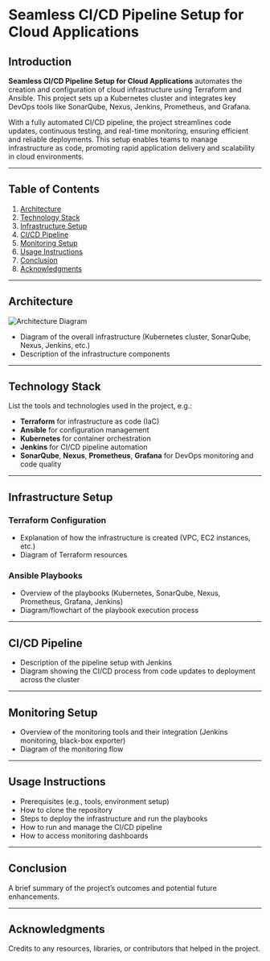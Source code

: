 # Seamless CI/CD Pipeline Setup for Cloud Applications

## Introduction
__Seamless CI/CD Pipeline Setup for Cloud Applications__ automates the creation and configuration of cloud infrastructure using Terraform and Ansible. This project sets up a Kubernetes cluster and integrates key DevOps tools like SonarQube, Nexus, Jenkins, Prometheus, and Grafana.

With a fully automated CI/CD pipeline, the project streamlines code updates, continuous testing, and real-time monitoring, ensuring efficient and reliable deployments. This setup enables teams to manage infrastructure as code, promoting rapid application delivery and scalability in cloud environments.

---

## Table of Contents
1. [Architecture](#architecture)
2. [Technology Stack](#technology-stack)
3. [Infrastructure Setup](#infrastructure-setup)
4. [CI/CD Pipeline](#ci-cd-pipeline)
5. [Monitoring Setup](#monitoring-setup)
6. [Usage Instructions](#usage-instructions)
7. [Conclusion](#conclusion)
8. [Acknowledgments](#acknowledgments)

---

## Architecture
![Architecture Diagram](images/architecture-diagram.png)
- Diagram of the overall infrastructure (Kubernetes cluster, SonarQube, Nexus, Jenkins, etc.)
- Description of the infrastructure components

---

## Technology Stack
List the tools and technologies used in the project, e.g.:
- **Terraform** for infrastructure as code (IaC)
- **Ansible** for configuration management
- **Kubernetes** for container orchestration
- **Jenkins** for CI/CD pipeline automation
- **SonarQube**, **Nexus**, **Prometheus**, **Grafana** for DevOps monitoring and code quality

---

## Infrastructure Setup

### Terraform Configuration
- Explanation of how the infrastructure is created (VPC, EC2 instances, etc.)
- Diagram of Terraform resources

### Ansible Playbooks
- Overview of the playbooks (Kubernetes, SonarQube, Nexus, Prometheus, Grafana, Jenkins)
- Diagram/flowchart of the playbook execution process

---

## CI/CD Pipeline
- Description of the pipeline setup with Jenkins
- Diagram showing the CI/CD process from code updates to deployment across the cluster

---

## Monitoring Setup
- Overview of the monitoring tools and their integration (Jenkins monitoring, black-box exporter)
- Diagram of the monitoring flow

---

## Usage Instructions
- Prerequisites (e.g., tools, environment setup)
- How to clone the repository
- Steps to deploy the infrastructure and run the playbooks
- How to run and manage the CI/CD pipeline
- How to access monitoring dashboards

---

## Conclusion
A brief summary of the project’s outcomes and potential future enhancements.

---

## Acknowledgments
Credits to any resources, libraries, or contributors that helped in the project.
